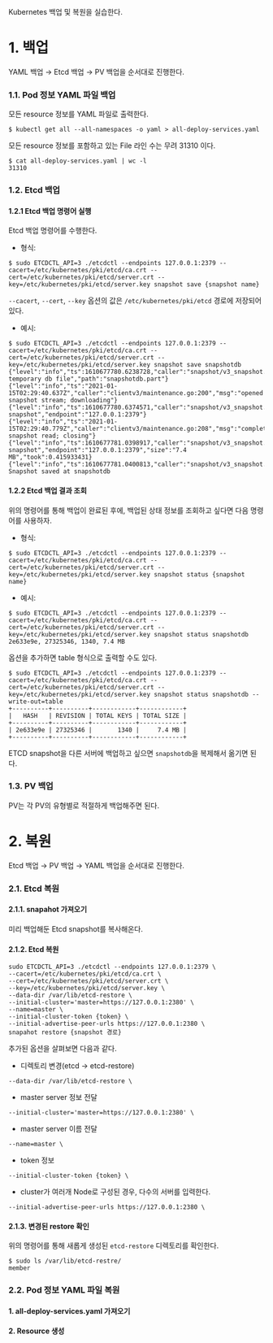 Kubernetes 백업 및 복원을 실습한다.

# 1. 백업

YAML 백업 → Etcd 백업 → PV 백업을 순서대로 진행한다.

### 1.1. Pod 정보 YAML 파일 백업

모든 resource 정보를 YAML 파일로 출력한다.

```
$ kubectl get all --all-namespaces -o yaml > all-deploy-services.yaml
```

모든 resource 정보를 포함하고 있는 File 라인 수는 무려 31310 이다.

```
$ cat all-deploy-services.yaml | wc -l
31310
```

### 1.2. Etcd 백업

#### 1.2.1 Etcd 백업 명령어 실행

Etcd 백업 명령어를 수행한다. 

* 형식: 

```
$ sudo ETCDCTL_API=3 ./etcdctl --endpoints 127.0.0.1:2379 --cacert=/etc/kubernetes/pki/etcd/ca.crt --cert=/etc/kubernetes/pki/etcd/server.crt --key=/etc/kubernetes/pki/etcd/server.key snapshot save {snapshot name}
```

`--cacert`, `--cert`, `--key` 옵션의 값은 `/etc/kubernetes/pki/etcd` 경로에 저장되어 있다.

* 예시: 

```
$ sudo ETCDCTL_API=3 ./etcdctl --endpoints 127.0.0.1:2379 --cacert=/etc/kubernetes/pki/etcd/ca.crt --cert=/etc/kubernetes/pki/etcd/server.crt --key=/etc/kubernetes/pki/etcd/server.key snapshot save snapshotdb
{"level":"info","ts":1610677780.6238728,"caller":"snapshot/v3_snapshot.go:119","msg":"created temporary db file","path":"snapshotdb.part"}
{"level":"info","ts":"2021-01-15T02:29:40.637Z","caller":"clientv3/maintenance.go:200","msg":"opened snapshot stream; downloading"}
{"level":"info","ts":1610677780.6374571,"caller":"snapshot/v3_snapshot.go:127","msg":"fetching snapshot","endpoint":"127.0.0.1:2379"}
{"level":"info","ts":"2021-01-15T02:29:40.779Z","caller":"clientv3/maintenance.go:208","msg":"completed snapshot read; closing"}
{"level":"info","ts":1610677781.0398917,"caller":"snapshot/v3_snapshot.go:142","msg":"fetched snapshot","endpoint":"127.0.0.1:2379","size":"7.4 MB","took":0.415933431}
{"level":"info","ts":1610677781.0400813,"caller":"snapshot/v3_snapshot.go:152","msg":"saved","path":"snapshotdb"}
Snapshot saved at snapshotdb
```

#### 1.2.2 Etcd 백업 결과 조회

위의 명령어를 통해 백업이 완료된 후에, 백업된 상태 정보를 조회하고 싶다면 다음 명령어를 사용하자.

* 형식:

```
$ sudo ETCDCTL_API=3 ./etcdctl --endpoints 127.0.0.1:2379 --cacert=/etc/kubernetes/pki/etcd/ca.crt --cert=/etc/kubernetes/pki/etcd/server.crt --key=/etc/kubernetes/pki/etcd/server.key snapshot status {snapshot name}
```

* 예시: 

```
$ sudo ETCDCTL_API=3 ./etcdctl --endpoints 127.0.0.1:2379 --cacert=/etc/kubernetes/pki/etcd/ca.crt --cert=/etc/kubernetes/pki/etcd/server.crt --key=/etc/kubernetes/pki/etcd/server.key snapshot status snapshotdb
2e633e9e, 27325346, 1340, 7.4 MB
```

옵션을 추가하면 table 형식으로 출력할 수도 있다.
```
$ sudo ETCDCTL_API=3 ./etcdctl --endpoints 127.0.0.1:2379 --cacert=/etc/kubernetes/pki/etcd/ca.crt --cert=/etc/kubernetes/pki/etcd/server.crt --key=/etc/kubernetes/pki/etcd/server.key snapshot status snapshotdb --write-out=table
+----------+----------+------------+------------+
|   HASH   | REVISION | TOTAL KEYS | TOTAL SIZE |
+----------+----------+------------+------------+
| 2e633e9e | 27325346 |       1340 |     7.4 MB |
+----------+----------+------------+------------+
```

ETCD snapshot을 다른 서버에 백업하고 싶으면 `snapshotdb`을 복제해서 옮기면 된다.

### 1.3. PV 백업

PV는 각 PV의 유형별로 적절하게 백업해주면 된다.

# 2. 복원

Etcd 백업 → PV 백업 → YAML 백업을 순서대로 진행한다.

### 2.1. Etcd 복원

#### 2.1.1. snapahot 가져오기

미리 백업해둔 Etcd snapshot를 복사해온다.

#### 2.1.2. Etcd 복원
```
sudo ETCDCTL_API=3 ./etcdctl --endpoints 127.0.0.1:2379 \
--cacert=/etc/kubernetes/pki/etcd/ca.crt \
--cert=/etc/kubernetes/pki/etcd/server.crt \
--key=/etc/kubernetes/pki/etcd/server.key \
--data-dir /var/lib/etcd-restore \
--initial-cluster='master=https://127.0.0.1:2380' \
--name=master \
--initial-cluster-token {token} \
--initial-advertise-peer-urls https://127.0.0.1:2380 \
snapahot restore {snapshot 경로}
```

추가된 옵션을 살펴보면 다음과 같다.

* 디렉토리 변경(etcd → etcd-restore)
```
--data-dir /var/lib/etcd-restore \
```

* master server 정보 전달
```
--initial-cluster='master=https://127.0.0.1:2380' \
```

* master server 이름 전달
```
--name=master \
```

* token 정보
```
--initial-cluster-token {token} \
```

*  cluster가 여러개 Node로 구성된 경우, 다수의 서버를 입력한다.
```
--initial-advertise-peer-urls https://127.0.0.1:2380 \
```

#### 2.1.3. 변경된 restore 확인

위의 명령어를 통해 새롭게 생성된 `etcd-restore` 디렉토리를 확인한다.

```
$ sudo ls /var/lib/etcd-restre/
member
```

### 2.2. Pod 정보 YAML 파일 복원

#### 1. all-deploy-services.yaml 가져오기

#### 2. Resource 생성




